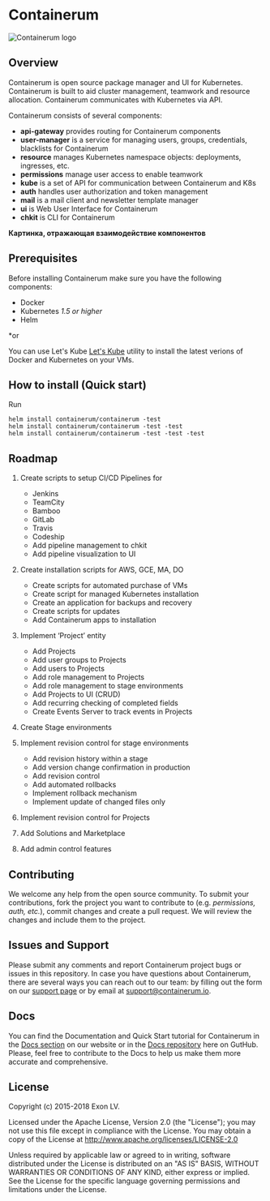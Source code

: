 # Containerum
![Containerum logo](https://github.com/voskvv/containerum/blob/patch-1/logo_containerum.svg)

## Overview
Containerum is open source package manager and UI for Kubernetes. Containerum is built to aid cluster management, teamwork and resource allocation. Containerum communicates with Kubernetes via API.

Containerum consists of several components:

* **api-gateway** provides routing for Containerum components
* **user-manager** is a service for managing users, groups, credentials, blacklists for Containerum
* **resource** manages Kubernetes namespace objects: deployments, ingresses, etc.
* **permissions** manage user access to enable teamwork
* **kube** is a set of API for communication between Containerum and K8s
* **auth** handles user authorization and token management
* **mail** is a mail client and newsletter template manager
* **ui** is Web User Interface for Containerum
* **chkit** is CLI for Containerum 

**Картинка, отражающая взаимодействие компонентов**

## Prerequisites
Before installing Containerum make sure you have the following components:

* Docker
* Kubernetes *1.5 or higher*
* Helm

*or

You can use Let's Kube [Let's Kube](https://github.com/containerum/letskube) utility to install the latest verions of Docker and Kubernetes on your VMs.

## How to install (Quick start)
Run 

``` 
helm install containerum/containerum -test
helm install containerum/containerum -test -test
helm install containerum/containerum -test -test -test
```

## Roadmap

1) Create scripts to setup CI/CD Pipelines for
	- Jenkins
	- TeamCity
	- Bamboo
	- GitLab
	- Travis
	- Codeship
	- Add pipeline management to chkit
 	- Add pipeline visualization to UI

2) Create installation scripts for AWS, GCE, MA, DO
	- Create scripts for automated purchase of VMs
	- Create script for managed Kubernetes installation 
	- Create an application for backups and recovery
	- Create scripts for updates
	- Add Containerum apps to installation

3) Implement ‘Project’ entity
	- Add Projects
	- Add user groups to Projects
	- Add users to Projects
	- Add role management to Projects
	- Add role management to stage environments
	- Add Projects to UI (CRUD)
	- Add recurring checking of completed fields
	- Create Events Server to track events in Projects

4) Create Stage environments

5) Implement revision control for stage environments
	- Add revision history within a stage
	- Add version change confirmation in production
	- Add revision control
	- Add automated rollbacks
	- Implement rollback mechanism
	- Implement update of changed files only

6) Implement revision control for Projects

7) Add Solutions and Marketplace

8) Add admin control features

## Contributing
We welcome any help from the open source community. To submit your contributions, fork the project you want to contribute to (e.g. *permissions, auth, etc.*), commit changes and create a pull request. We will review the changes and include them to the project. 

## Issues and Support
Please submit any comments and report Containerum project bugs or issues in this repository.
In case you have questions about Containerum, there are several ways you can reach out to our team: by filling out the form on our [support page](https://containerum.com/support/) or by email at support@containerum.io.

## Docs
You can find the Documentation and Quick Start tutorial for Containerum in the [Docs section](https://docs.containerum.com/docs/about/) on our website or in the [Docs repository](https://github.com/containerum/docs) here on GutHub. Please, feel free to contribute to the Docs to help us make them more accurate and comprehensive.

## License
Copyright (c) 2015-2018 Exon LV.

Licensed under the Apache License, Version 2.0 (the "License"); you may not use this file except in compliance with the License. You may obtain a copy of the License at http://www.apache.org/licenses/LICENSE-2.0

Unless required by applicable law or agreed to in writing, software distributed under the License is distributed on an "AS IS" BASIS, WITHOUT WARRANTIES OR CONDITIONS OF ANY KIND, either express or implied. See the License for the specific language governing permissions and limitations under the License.
